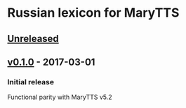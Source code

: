 Russian lexicon for MaryTTS
===========================

[Unreleased]
------------

[v0.1.0] - 2017-03-01
---------------------

### Initial release

Functional parity with MaryTTS v5.2

[Unreleased]: https://github.com/marytts/marytts-lexicon-ru/compare/v0.1.0...HEAD
[v0.1.0]: https://github.com/marytts/marytts-lexicon-ru/tree/v0.1.0
